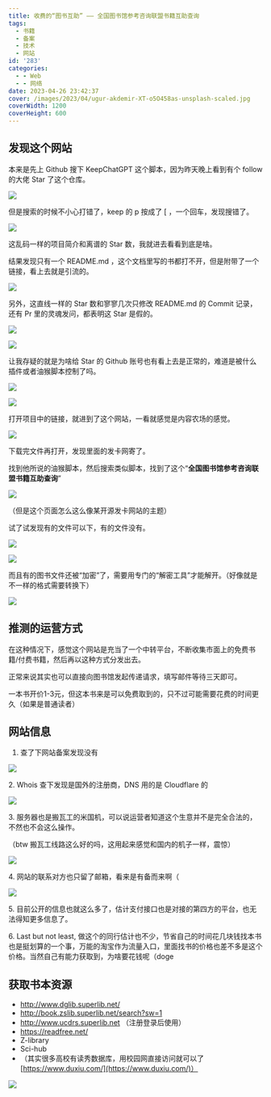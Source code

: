 ```yaml
---
title: 收费的“图书互助” —— 全国图书馆参考咨询联盟书籍互助查询
tags:
  - 书籍
  - 备案
  - 技术
  - 网站
id: '283'
categories:
  - - Web
  - - 网络
date: 2023-04-26 23:42:37
cover: /images/2023/04/ugur-akdemir-XT-o5O458as-unsplash-scaled.jpg
coverWidth: 1200
coverHeight: 600
---
```


## 发现这个网站

本来是先上 Github 搜下 KeepChatGPT 这个脚本，因为昨天晚上看到有个 follow 的大佬 Star 了这个仓库。

[![](/images/2023/04/image-8.png)](https://blog.imwcr.cn/?attachment_id=284)

但是搜索的时候不小心打错了，keep 的 p 按成了 \[ ，一个回车，发现搜错了。

[![](/images/2023/04/image-9.png)](/images/2023/04/image-9.png)

这乱码一样的项目简介和离谱的 Star 数，我就进去看看到底是啥。

结果发现只有一个 README.md ，这个文档里写的书都打不开，但是附带了一个链接，看上去就是引流的。

[![](/images/2023/04/image-10.png)](/images/2023/04/image-10.png)

另外，这直线一样的 Star 数和寥寥几次只修改 README.md 的 Commit 记录，还有 Pr 里的灵魂发问，都表明这 Star 是假的。

[![](/images/2023/04/image-11.png)](/images/2023/04/image-11.png)

[![](/images/2023/04/image-12.png)](/images/2023/04/image-12.png)

让我存疑的就是为啥给 Star 的 Github 账号也有看上去是正常的，难道是被什么插件或者油猴脚本控制了吗。

[![](/images/2023/04/image-14.png)](/images/2023/04/image-14.png)

[![](/images/2023/04/image-13.png)](/images/2023/04/image-13.png)

打开项目中的链接，就进到了这个网站，一看就感觉是内容农场的感觉。

[![](/images/2023/04/image-15.png)](/images/2023/04/image-15.png)

下载完文件再打开，发现里面的发卡网寄了。

找到他所说的油猴脚本，然后搜索类似脚本，找到了这个“**全国图书馆参考咨询联盟书籍互助查询**”

![](/images/2023/04/image-16.png)

（但是这个页面怎么这么像某开源发卡网站的主题）

试了试发现有的文件可以下，有的文件没有。

[![](/images/2023/04/image-17.png)](/images/2023/04/image-17.png)

[![](/images/2023/04/image-18.png)](/images/2023/04/image-18.png)

而且有的图书文件还被“加密”了，需要用专门的“解密工具”才能解开。（好像就是不一样的格式需要转换下）

![](/images/2023/04/image-19.png)

## 推测的运营方式

在这种情况下，感觉这个网站是充当了一个中转平台，不断收集市面上的免费书籍/付费书籍，然后再以这种方式分发出去。

正常来说其实也可以直接向图书馆发起传递请求，填写邮件等待三天即可。

一本书开价1-3元，但这本书来是可以免费取到的，只不过可能需要花费的时间更久（如果是普通读者）

## 网站信息

1.  查了下网站备案发现没有

[![](/images/2023/04/image-22.png)](/images/2023/04/image-22.png)

2\. Whois 查下发现是国外的注册商，DNS 用的是 Cloudflare 的

![](/images/2023/04/image-23.png)

3\. 服务器也是搬瓦工的米国机，可以说运营者知道这个生意并不是完全合法的，不然也不会这么操作。

（btw 搬瓦工线路这么好的吗，这用起来感觉和国内的机子一样，震惊）

[![](/images/2023/04/image-21.png)](/images/2023/04/image-21.png)

4\. 网站的联系对方也只留了邮箱，看来是有备而来啊（

[![](/images/2023/04/image-24.png)](/images/2023/04/image-24.png)

5\. 目前公开的信息也就这么多了，估计支付接口也是对接的第四方的平台，也无法得知更多信息了。

6\. Last but not least, 做这个的同行估计也不少，节省自己的时间花几块钱找本书也是挺划算的一个事，万能的淘宝作为流量入口，里面找书的价格也差不多是这个价格。当然自己有能力获取到，为啥要花钱呢（doge

## 获取书本资源

*   http://www.dglib.superlib.net/
*   http://book.zslib.superlib.net/search?sw=1
*   http://www.ucdrs.superlib.net （注册登录后使用）
*   https://readfree.net/
*   Z-library
*   Sci-hub
*   （其实很多高校有读秀数据库，用校园网直接访问就可以了 [https://www.duxiu.com/](https://www.duxiu.com/)）

[![](/images/2023/04/image-20.png)](/images/2023/04/image-20.png)